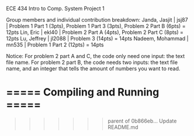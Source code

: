 ECE 434 Intro to Comp. System Project 1

Group members and individual contribution breakdown:
Janda, Jasjit     |  jsj87   |  Problem 1 Part 1 (3pts), Problem 1 Part 3 (3pts), Problem 2 Part B (6pts) = 12pts
Lin, Eric         |  ekl40   |  Problem 2 Part A (4pts), Problem 2 Part C (8pts) = 12pts
Lu, Jeffrey       |  jl2088  |  Problem 3 (14pts) = 14pts
Nadeem, Mohammad  |  mn535   |  Problem 1 Part 2 (12pts) = 14pts

Notice:
For problem 2 part A and C, the code only need one input: the text file name.
For problem 2 part B, the code needs two inputs: the text file name, and an integer that tells the amount of numbers you want to read.

===== Compiling and Running =====
=======
>>>>>>> parent of 0b866eb... Update README.md
